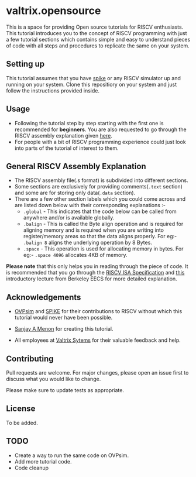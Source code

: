 # valtrix.opensource

This is a space for providing Open source tutorials for RISCV enthusiasts. This tutorial introduces you to the concept of RISCV programming with just a few tutorial sections which contains simple and easy to understand pieces of code with all steps and procedures to replicate the same on your system.

## Setting up

This tutorial assumes that you have [spike](https://github.com/riscv/riscv-isa-sim) or any RISCV simulator up and running on your system. Clone this repositiory on your system and just follow the instructions provided inside.

## Usage

- Following the tutorial step by step starting with the first one is recommended for **beginners**. You are also requested to go through the RISCV assembly explanation given [here](https://github.com/Sanjay-A-Menon/valtrix.opensource/edit/main/README.md#General-RISCV-Assembly-Explanation).
- For people with a bit of RISCV programming experience could just look into parts of the tutorial of interest to them.

## General RISCV Assembly Explanation

- The RISCV assembly file(.s format) is subdivided into different sections. 
- Some sections are exclusively for providing comments(```.text``` section) and some are for storing only data(```.data``` section).
- There are a few other section labels which you could come across and are listed down below with their corresponding explanations :-
    - ```.global``` - This indicates that the code below can be called from anywhere and/or is available globally.
    - ```.balign``` - This is called the Byte align operation and is required for aligning memory and is required when you are writing into register/memory areas so that the data aligns properly. For eg:- ```.balign 8``` aligns the underlying operation by 8 Bytes.
    - ```.space```  - This operation is used for allocating memory in bytes. For eg:- ```.space 4096``` allocates 4KB of memory.
 
 **Please note** that this only helps you in reading through the piece of code. It is recommended that you go through the [RISCV ISA Specification](https://riscv.org/technical/specifications/) and [this](https://inst.eecs.berkeley.edu/~cs61c/sp19/lectures/lec05.pdf) introductory lecture from Berkeley EECS for more detailed explanation.
 
## Acknowledgements

- [OVPsim](https://github.com/riscv/riscv-ovpsim) and [SPIKE](https://github.com/riscv/riscv-isa-sim) for their contributions to RISCV without which this tutorial would never have been possible.

- [Sanjay A Menon](https://github.com/Sanjay-A-Menon) for creating this tutorial.

- All employees at [Valtrix Sytems](https://www.valtrix.in/) for their valuable feedback and help.



## Contributing
Pull requests are welcome. For major changes, please open an issue first to discuss what you would like to change.

Please make sure to update tests as appropriate.

## License

To be added.

## TODO

- Create a way to run the same code on OVPsim.
- Add more tutorial code.
- Code cleanup
